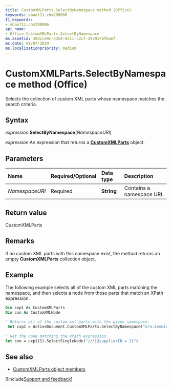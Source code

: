 ```yaml
---
title: CustomXMLParts.SelectByNamespace method (Office)
keywords: vbaof11.chm298006
f1_keywords:
- vbaof11.chm298006
api_name:
- Office.CustomXMLParts.SelectByNamespace
ms.assetid: 39dcce9c-4354-0211-c2cf-393917bf6aef
ms.date: 01/07/2019
ms.localizationpriority: medium
---
```



# CustomXMLParts.SelectByNamespace method (Office)

Selects the collection of custom XML parts whose namespace matches the search criteria. 


## Syntax

_expression_.**SelectByNamespace**(_NamespaceURI_)

_expression_ An expression that returns a **[CustomXMLParts](Office.CustomXMLParts.md)** object.


## Parameters

|Name|Required/Optional|Data type|Description|
|:-----|:-----|:-----|:-----|
| _NamespaceURI_|Required|**String**|Contains a namespace URI.|

## Return value

CustomXMLParts


## Remarks

If no custom XML parts with this namespace exist, the method returns an empty **CustomXMLParts** collection object.


## Example

The following example selects all of the custom XML parts matching the namespace, and then selects a node from those parts that match an XPath expression.


```vb
Dim cxp1 As CustomXMLParts 
Dim cxn As CustomXMLNode 
 
' Returns all of the custom xml parts with the given namespace. 
 Set cxp1 = ActiveDocument.CustomXMLParts.SelectByNamespace("urn:invoice:namespace")    
 
' Get the node matching the XPath expression.                              
Set cxn = cxp1(1).SelectSingleNode("//*[@supplierID = 1]") 

```


## See also

- [CustomXMLParts object members](overview/library-reference/customxmlparts-members-office.md)

[!include[Support and feedback](~/includes/feedback-boilerplate.md)]